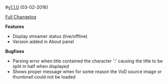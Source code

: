 #[v1.1.0](https://github.com/Leviathan5/BeamDown/tree/v1.1.0) (03-02-2016)

[Full Changelog](https://github.com/Leviathan5/BeamDown/compare/v1.0...v1.1.0)

**Features**
 * Display streamer status (live/offline)
 * Version added in About panel

**Bugfixes**
 * Parsing error when title contained the character ':' causing the title to be split in half when displayed
 * Shows proper message when for some reason the VoD source image or thumbnail could not be loaded
